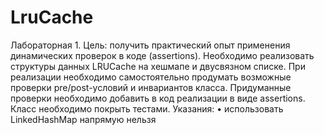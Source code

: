 # LruCache
Лабораторная 1.
Цель: получить практический опыт применения динамических проверок в коде (assertions).
Необходимо реализовать структуры данных LRUCache на хешмапе и двусвязном списке. При реализации необходимо самостоятельно продумать возможные проверки pre/post-условий и инвариантов класса. Придуманные проверки необходимо добавить в код реализации в виде assertions. Класс необходимо покрыть тестами.
Указания:
 • использовать LinkedHashMap напрямую нельзя
